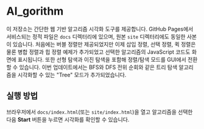 # AI_gorithm

이 저장소는 간단한 웹 기반 알고리즘 시각화 도구를 제공합니다. GitHub Pages에서 서비스되는 정적 파일은 `docs` 디렉터리에 있으며, 원본 `site` 디렉터리에도 동일한 사본이 있습니다. 처음에는 버블 정렬만 제공되었지만 이제 삽입 정렬, 선택 정렬, 퀵 정렬은 물론 병합 정렬과 힙 정렬 예제가 추가되었고 선택한 알고리즘의 JavaScript 코드도 화면에 표시됩니다. 또한 선형 탐색과 이진 탐색을 포함해 정렬/탐색 모드를 GUI에서 전환할 수 있습니다. 이번 업데이트에서는 BFS와 DFS 전위 순회와 같은 트리 탐색 알고리즘을 시각화할 수 있는 "Tree" 모드가 추가되었습니다.

## 실행 방법

브라우저에서 `docs/index.html`(또는 `site/index.html`)을 열고 알고리즘을 선택한 다음 **Start** 버튼을 누르면 시각화를 확인할 수 있습니다.
